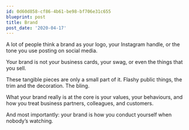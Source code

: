 ```yaml
---
id: 0d60d858-cf86-4b61-be98-bf706e31c655
blueprint: post
title: Brand
post_date: '2020-04-17'
---
```

<!-- wp:paragraph -->
<p>A lot of people think a brand as your logo, your Instagram handle, or the tone you use posting on social media. </p>
<!-- /wp:paragraph -->

<!-- wp:paragraph -->
<p>Your brand is not your business cards, your swag, or even the things that you sell. </p>
<!-- /wp:paragraph -->

<!-- wp:paragraph -->
<p>These tangible pieces are only a small part of it. Flashy public things, the trim and the decoration. The bling. </p>
<!-- /wp:paragraph -->

<!-- wp:paragraph -->
<p>What your brand really is at the core is your values, your behaviours, and how you treat business partners, colleagues, and customers. </p>
<!-- /wp:paragraph -->

<!-- wp:paragraph -->
<p>And most importantly: your brand is how you conduct yourself when nobody’s watching. </p>
<!-- /wp:paragraph -->